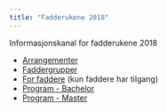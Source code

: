 ```yaml
---
title: "Fadderukene 2018"
---
```


Informasjonskanal for fadderukene 2018

* [Arrangementer](https://online.ntnu.no/wiki/online/fadderukene/2018-/arrangementer/)  
* [Faddergrupper](https://online.ntnu.no/wiki/online/fadderukene/2018-/faddere/)  
* [For faddere](https://online.ntnu.no/wiki/online/fadderukene/2018-/fadder/) (kun faddere har tilgang)  
* [Program - Bachelor](https://online.ntnu.no/wiki/online/fadderukene/2018-/program-bachelor)    
* [Program - Master](https://online.ntnu.no/wiki/online/fadderukene/2018-/program-bachelor)